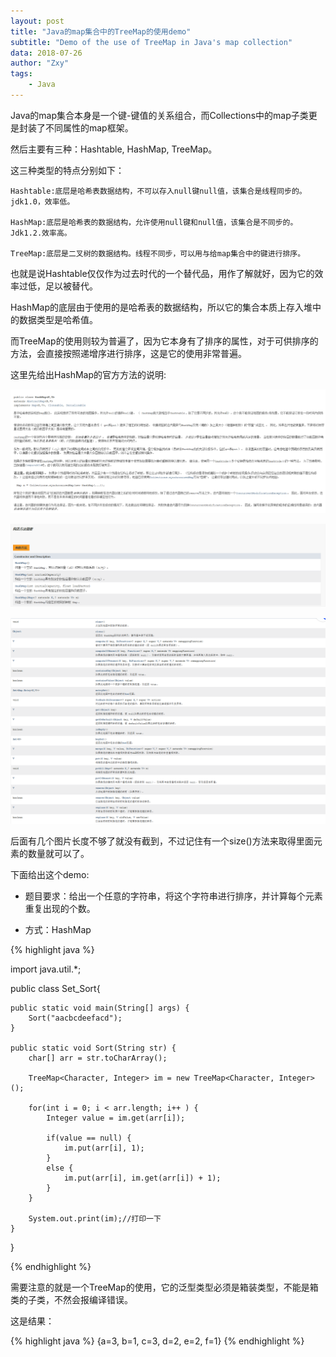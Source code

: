 ```yaml
---
layout: post
title: "Java的map集合中的TreeMap的使用demo"
subtitle: "Demo of the use of TreeMap in Java's map collection"
data: 2018-07-26
author: "Zxy"
tags:
    - Java
---
```


Java的map集合本身是一个键-键值的关系组合，而Collections中的map子类更是封装了不同属性的map框架。

然后主要有三种：Hashtable, HashMap, TreeMap。

这三种类型的特点分别如下：

	Hashtable:底层是哈希表数据结构，不可以存入null键null值，该集合是线程同步的。jdk1.0，效率低。
	
	HashMap:底层是哈希表的数据结构，允许使用null键和null值，该集合是不同步的。Jdk1.2.效率高。
	
	TreeMap:底层是二叉树的数据结构。线程不同步，可以用与给map集合中的键进行排序。

也就是说Hashtable仅仅作为过去时代的一个替代品，用作了解就好，因为它的效率过低，足以被替代。

HashMap的底层由于使用的是哈希表的数据结构，所以它的集合本质上存入堆中的数据类型是哈希值。

而TreeMap的使用则较为普遍了，因为它本身有了排序的属性，对于可供排序的方法，会直接按照递增序进行排序，这是它的使用非常普遍。

这里先给出HashMap的官方方法的说明:

![](/assets/HashMap0.png)

![](/assets/HashMap1.png)

![](/assets/HashMap2.png)

后面有几个图片长度不够了就没有截到，不过记住有一个size()方法来取得里面元素的数量就可以了。

下面给出这个demo:

* 题目要求：给出一个任意的字符串，将这个字符串进行排序，并计算每个元素重复出现的个数。

* 方式：HashMap

{% highlight java %}

import java.util.*;

public class Set_Sort{
	
	public static void main(String[] args) {
		Sort("aacbcdeefacd");
	}
	
	public static void Sort(String str) {
		char[] arr = str.toCharArray();
		
		TreeMap<Character, Integer> im = new TreeMap<Character, Integer>();
		
		for(int i = 0; i < arr.length; i++ ) {
			Integer value = im.get(arr[i]);
			
			if(value == null) {
				im.put(arr[i], 1);
			}
			else {
				im.put(arr[i], im.get(arr[i]) + 1);
			}
		}
		
		System.out.print(im);//打印一下
	}
}

{% endhighlight %}

需要注意的就是一个TreeMap的使用，它的泛型类型必须是箱装类型，不能是箱类的子类，不然会报编译错误。

这是结果：

{% highlight java %}
{a=3, b=1, c=3, d=2, e=2, f=1}
{% endhighlight %}